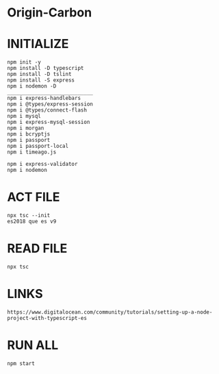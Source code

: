 # Origin-Carbon

# INITIALIZE
    npm init -y
    npm install -D typescript
    npm install -D tslint
    npm install -S express
    npm i nodemon -D
    ____________________________
    npm i express-handlebars 
    npm i @types/express-session
    npm i @types/connect-flash
    npm i mysql 
    npm i express-mysql-session 
    npm i morgan 
    npm i bcryptjs 
    npm i passport 
    npm i passport-local 
    npm i timeago.js 
    
    npm i express-validator
    npm i nodemon

# ACT FILE
    npx tsc --init
    es2018 que es v9

# READ FILE
    npx tsc

# LINKS
    https://www.digitalocean.com/community/tutorials/setting-up-a-node-project-with-typescript-es

# RUN ALL
    npm start